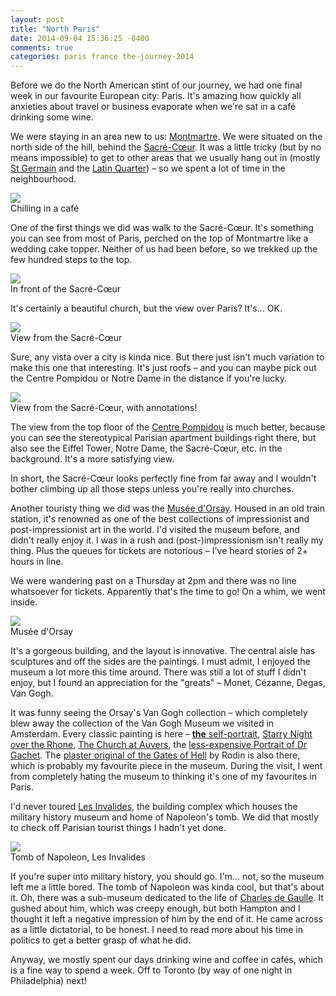 ```yaml
---
layout: post
title: "North Paris"
date: 2014-09-04 15:36:25 -0400
comments: true
categories: paris france the-journey-2014
---
```


Before we do the North American stint of our journey, we had one final week in our favourite European city: Paris. It's amazing how quickly all anxieties about travel or business evaporate when we're sat in a café drinking some wine.

We were staying in an area new to us: [Montmartre](http://en.wikipedia.org/wiki/Montmartre). We were situated on the north side of the hill, behind the [Sacré-Cœur](http://en.wikipedia.org/wiki/Basilique_du_Sacr%C3%A9-C%C5%93ur,_Paris). It was a little tricky (but by no means impossible) to get to other areas that we usually hang out in (mostly [St Germain](http://en.wikipedia.org/wiki/Saint-Germain-des-Pr%C3%A9s) and the [Latin Quarter](http://en.wikipedia.org/wiki/Latin_Quarter,_Paris)) – so we spent a lot of time in the neighbourhood.

<div class="img">
  <a href="{{ root_url }}/images/the-journey/paris/sept/cafe.jpg">
    <img src="/images/the-journey/paris/sept/cafe.jpg">
  </a>
  <div class="alt">Chilling in a café</div>
</div>

One of the first things we did was walk to the Sacré-Cœur. It's something you can see from most of Paris, perched on the top of Montmartre like a wedding cake topper. Neither of us had been before, so we trekked up the few hundred steps to the top.

<div class="img">
  <a href="{{ root_url }}/images/the-journey/paris/sept/sc.jpg">
    <img src="/images/the-journey/paris/sept/sc.jpg">
  </a>
  <div class="alt">In front of the Sacré-Cœur</div>
</div> 

It's certainly a beautiful church, but the view over Paris? It's... OK.

<div class="img">
  <a href="{{ root_url }}/images/the-journey/paris/sept/view-sc.jpg">
    <img src="/images/the-journey/paris/sept/view-sc.jpg">
  </a>
  <div class="alt">View from the Sacré-Cœur</div>
</div>

Sure, any vista over a city is kinda nice. But there just isn't much variation to make this one that interesting. It's just roofs – and you can maybe pick out the Centre Pompidou or Notre Dame in the distance if you're lucky.

<div class="img">
  <a href="{{ root_url }}/images/the-journey/paris/sept/view-sc-annotated.jpg">
    <img src="/images/the-journey/paris/sept/view-sc-annotated.jpg">
  </a>
  <div class="alt">View from the Sacré-Cœur, with annotations!</div>
</div>

The view from the top floor of the [Centre Pompidou](http://en.wikipedia.org/wiki/Centre_Georges_Pompidou) is much better, because you can see the stereotypical Parisian apartment buildings right there, but also see the Eiffel Tower, Notre Dame, the Sacré-Cœur, etc. in the background. It's a more satisfying view. 

In short, the Sacré-Cœur looks perfectly fine from far away and I wouldn't bother climbing up all those steps unless you're really into churches.

Another touristy thing we did was the [Musée d'Orsay](http://en.wikipedia.org/wiki/Mus%C3%A9e_d%27Orsay). Housed in an old train station, it's renowned as one of the best collections of impressionist and post-impressionist art in the world. I'd visited the museum before, and didn't really enjoy it. I was in a rush and (post-)impressionism isn't really my thing. Plus the queues for tickets are notorious – I've heard stories of 2+ hours in line.

We were wandering past on a Thursday at 2pm and there was no line whatsoever for tickets. Apparently that's the time to go! On a whim, we went inside.

<div class="img">
  <a href="{{ root_url }}/images/the-journey/paris/sept/orsay.jpg">
    <img src="/images/the-journey/paris/sept/orsay.jpg">
  </a>
  <div class="alt">Musée d'Orsay</div>
</div>

It's a gorgeous building, and the layout is innovative. The central aisle has sculptures and off the sides are the paintings. I must admit, I enjoyed the museum a lot more this time around. There was still a lot of stuff I didn't enjoy, but I found an appreciation for the "greats" – Monet, Cézanne, Degas, Van Gogh.

It was funny seeing the Orsay's Van Gogh collection – which completely blew away the collection of the Van Gogh Museum we visited in Amsterdam. Every classic painting is here – <a href="http://en.wikipedia.org/wiki/Vincent_van_Gogh#mediaviewer/File:Vincent_van_Gogh_-_Self-Portrait_-_Google_Art_Project.jpg"><strong>the</strong> self-portrait</a>, [Starry Night over the Rhone](http://en.wikipedia.org/wiki/Starry_Night_Over_the_Rhone), [The Church at Auvers](http://en.wikipedia.org/wiki/The_Church_at_Auvers), the [less-expensive Portrait of Dr Gachet](http://en.wikipedia.org/wiki/Portrait_of_Dr._Gachet). The [plaster original of the Gates of Hell](http://en.wikipedia.org/wiki/The_Gates_of_Hell) by Rodin is also there, which is probably my favourite piece in the museum. During the visit, I went from completely hating the museum to thinking it's one of my favourites in Paris.

I'd never toured [Les Invalides](http://en.wikipedia.org/wiki/Les_Invalides), the building complex which houses the military history museum and home of Napoleon's tomb. We did that mostly to check off Parisian tourist things I hadn't yet done.

<div class="img">
  <a href="{{ root_url }}/images/the-journey/paris/sept/tomb.jpg">
    <img src="/images/the-journey/paris/sept/tomb.jpg">
  </a>
  <div class="alt">Tomb of Napoleon, Les Invalides</div>
</div>

If you're super into military history, you should go. I'm... not, so the museum left me a little bored. The tomb of Napoleon was kinda cool, but that's about it. Oh, there was a sub-museum dedicated to the life of [Charles de Gaulle](http://en.wikipedia.org/wiki/Charles_de_Gaulle). It gushed about him, which was creepy enough, but both Hampton and I thought it left a negative impression of him by the end of it. He came across as a little dictatorial, to be honest. I need to read more about his time in politics to get a better grasp of what he did.

Anyway, we mostly spent our days drinking wine and coffee in cafés, which is a fine way to spend a week. Off to Toronto (by way of one night in Philadelphia) next!